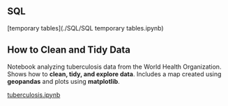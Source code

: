 ## SQL

[temporary tables](./SQL/SQL temporary tables.ipynb)

## How to Clean and Tidy Data

Notebook analyzing tuberculosis data from the World Health Organization. Shows how to **clean, tidy, and explore data**. Includes a map created using **geopandas** and plots using **matplotlib**.

[tuberculosis.ipynb](./Python_Data_Cleaning/Data_Cleaning-Pandas-melt-str.ipynb)
